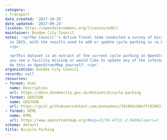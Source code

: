 ```yaml
---
category:
- Transport
date_created: '2017-10-25'
date_updated: '2017-09-23'
license: https://opendatacommons.org/licenses/odbl/
maintainer: Dundee City Council
notes: '<p>The Council''s Active Travel team conducted a survey of bicycle parking
  in 2015, with the results used to add or update cycle parking in <a href="https://www.openstreetmap.org">OpenStreetMap</a>.
  </p>

  <p>This dataset is an extract of the current cycle parking in OpenStreetMap. If
  you see a facility missing or would like to update any of the information you can
  do this on OpenStreetMap yourself. </p>'
organization: Dundee City Council
records: null
resources:
- format: html
  name: Description
  url: https://data.dundeecity.gov.uk/dataset/bicycle-parking
- format: GEOJSON
  name: GEOJSON
  url: https://gist.githubusercontent.com/anonymous/39196dcb0e7fc9288313dbcce0d0da68/raw/8af22904c4a32d9e97afee64f44376ca6b52b3e9/overpass.geojson
- format: HTML
  name: HTML
  url: https://www.openstreetmap.org/#map=13/56.4753/-2.9480&layers=C
schema: default
title: Bicycle Parking
---
```

